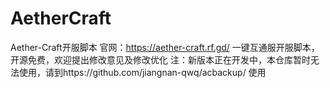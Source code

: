 # AetherCraft
Aether-Craft开服脚本 官网：https://aether-craft.rf.gd/ 一键互通服开服脚本，开源免费，欢迎提出修改意见及修改优化
注：新版本正在开发中，本仓库暂时无法使用，请到https://github.com/jiangnan-qwq/acbackup/   使用

